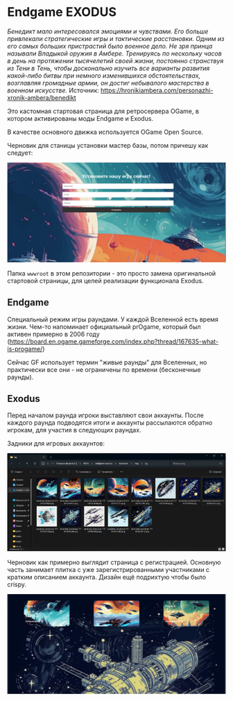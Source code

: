 # Endgame EXODUS

_Бенедикт мало интересовался эмоциями и чувствами. Его больше привлекали стратегические игры и тактические расстановки. Одним из его самых больших пристрастий было военное дело. Не зря принца называли Владыкой оружия в Амбере. Тренируясь по нескольку часов в день на протяжении тысячелетий своей жизни, постоянно странствуя из Тени в Тень, чтобы досконально изучить все варианты развития какой-либо битвы при немного изменившихся обстоятельствах, возглавляя громадные армии, он достиг небывалого мастерства в военном искусстве._
Источник: https://hronikiambera.com/personazhi-xronik-ambera/benedikt

Это кастомная стартовая страница для ретросервера OGame, в котором активированы моды Endgame и Exodus.

В качестве основного движка используется OGame Open Source.

Черновик для станицы установки мастер базы, потом причешу как следует:

![install](/imgstore/install.png)

Папка `wwwroot` в этом репозитории - это просто замена оригинальной стартовой страницы, для целей реализации функционала Exodus.

## Endgame

Специальный режим игры раундами. У каждой Вселенной есть время жизни. Чем-то напоминает официальный prOgame, который был активен примерно в 2006 году  (https://board.en.ogame.gameforge.com/index.php?thread/167635-what-is-progame/)

Сейчас GF использует термин "живые раунды" для Вселенных, но практически все они - не ограничены по времени (бесконечные раунды).

## Exodus

Перед началом раунда игроки выставляют свои аккаунты. После каждого раунда подводятся итоги и аккаунты рассылаются обратно игрокам, для участия в следующих раундах.

Задники для игровых аккаунтов:

![account_backgrounds](/imgstore/account_backgrounds.png)

Черновик как примерно выглядит страница с регистрацией. Основную часть занимает плитка с уже зарегистрированными участниками с кратким описанием аккаунта. Дизайн ещё подрихтую чтобы было crispy.

![draft](/imgstore/draft.png)
